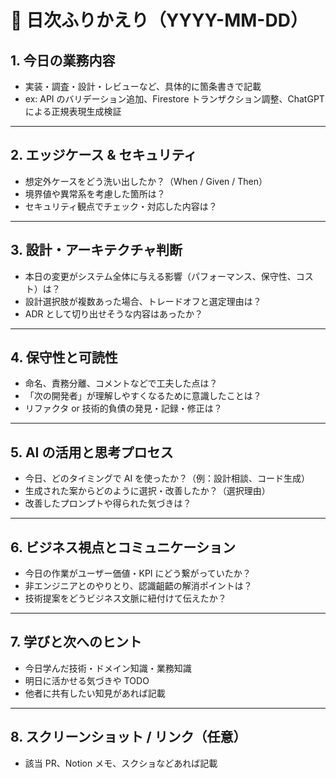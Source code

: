 # 📝 日次ふりかえり（YYYY-MM-DD）

## 1. 今日の業務内容

- 実装・調査・設計・レビューなど、具体的に箇条書きで記載
- ex: API のバリデーション追加、Firestore トランザクション調整、ChatGPT による正規表現生成検証

---

## 2. エッジケース & セキュリティ

- 想定外ケースをどう洗い出したか？（When / Given / Then）
- 境界値や異常系を考慮した箇所は？
- セキュリティ観点でチェック・対応した内容は？

---

## 3. 設計・アーキテクチャ判断

- 本日の変更がシステム全体に与える影響（パフォーマンス、保守性、コスト）は？
- 設計選択肢が複数あった場合、トレードオフと選定理由は？
- ADR として切り出せそうな内容はあったか？

---

## 4. 保守性と可読性

- 命名、責務分離、コメントなどで工夫した点は？
- 「次の開発者」が理解しやすくなるために意識したことは？
- リファクタ or 技術的負債の発見・記録・修正は？

---

## 5. AI の活用と思考プロセス

- 今日、どのタイミングで AI を使ったか？（例：設計相談、コード生成）
- 生成された案からどのように選択・改善したか？（選択理由）
- 改善したプロンプトや得られた気づきは？

---

## 6. ビジネス視点とコミュニケーション

- 今日の作業がユーザー価値・KPI にどう繋がっていたか？
- 非エンジニアとのやりとり、認識齟齬の解消ポイントは？
- 技術提案をどうビジネス文脈に紐付けて伝えたか？

---

## 7. 学びと次へのヒント

- 今日学んだ技術・ドメイン知識・業務知識
- 明日に活かせる気づきや TODO
- 他者に共有したい知見があれば記載

---

## 8. スクリーンショット / リンク（任意）

- 該当 PR、Notion メモ、スクショなどあれば記載

